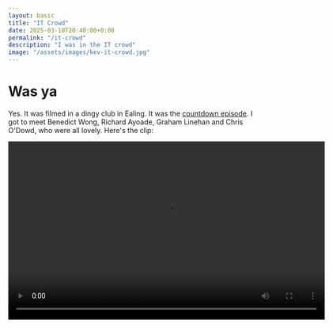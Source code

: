 ```yaml
---
layout: basic
title: "IT Crowd"
date: 2025-03-18T20:40:00+0:00
permalink: "/it-crowd"
description: "I was in the IT crowd"
image: "/assets/images/kev-it-crowd.jpg"
---
```


# Was ya

Yes. It was filmed in a dingy club in Ealing. It was the [countdown episode](https://www.imdb.com/title/tt1676563/). I got to meet Benedict Wong, Richard Ayoade, Graham Linehan and Chris O'Dowd, who were all lovely.
Here's the clip:


<video src="/assets/videos/kev_in_the_IT_crowd.mov" width="640" height="360" controls></video>

